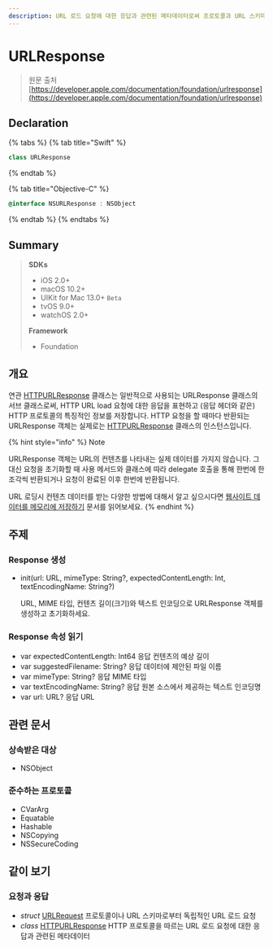 ```yaml
---
description: URL 로드 요청에 대한 응답과 관련된 메타데이터로써 프로토콜과 URL 스키마로부터 독립적입니다.
---
```


# URLResponse

> 원문 출처  
> [https://developer.apple.com/documentation/foundation/urlresponse](https://developer.apple.com/documentation/foundation/urlresponse)

## Declaration

{% tabs %}
{% tab title="Swift" %}
```swift
class URLResponse
```
{% endtab %}

{% tab title="Objective-C" %}
```objectivec
@interface NSURLResponse : NSObject
```
{% endtab %}
{% endtabs %}

## Summary

> **SDKs**
>
> * iOS 2.0+
> * macOS 10.2+
> * UIKit for Mac 13.0+ `Beta`
> * tvOS 9.0+
> * watchOS 2.0+
>
> **Framework**
>
> * Foundation

## 개요

연관 [HTTPURLResponse](httpurlresponse.md) 클래스는 일반적으로 사용되는 URLResponse 클래스의 서브 클래스로써, HTTP URL load 요청에 대한 응답을 표현하고 \(응답 헤더와 같은\) HTTP 프로토콜의 특징적인 정보를 저장합니다. HTTP 요청을 할 때마다 반환되는 URLResponse 객체는 실제로는 [HTTPURLResponse](httpurlresponse.md) 클래스의 인스턴스입니다.

{% hint style="info" %}
Note

URLResponse 객체는 URL의 컨텐츠를 나타내는 실제 데이터를 가지지 않습니다. 그 대신 요청을 초기화할 때 사용 메서드와 클래스에 따라 delegate 호출을 통해 한번에 한 조각씩 반환되거나 요청이 완료된 이후 한번에 반환됩니다.

URL 로딩시 컨텐츠 데이터를 받는 다양한 방법에 대해서 알고 싶으시다면 [웹사이트 데이터를 메모리에 저장하기](fetching-website-data-into-memory.md) 문서를 읽어보세요.
{% endhint %}

## 주제

### Response 생성

* init\(url: URL, mimeType: String?, expectedContentLength: Int, textEncodingName: String?\)

  URL, MIME 타입, 컨텐츠 길이\(크기\)와 텍스트 인코딩으로 URLResponse 객체를 생성하고 초기화하세요.

### Response 속성 읽기

* var expectedContentLength: Int64 응답 컨텐츠의 예상 길이
* var suggestedFilename: String? 응답 데이터에 제안된 파일 이름
* var mimeType: String? 응답 MIME 타입
* var textEncodingName: String? 응답 원본 소스에서 제공하는 텍스트 인코딩명
* var url: URL? 응답 URL

## 관련 문서

### 상속받은 대상

* NSObject

### 준수하는 프로토콜

* CVarArg
* Equatable
* Hashable
* NSCopying
* NSSecureCoding

## 같이 보기

### 요청과 응답

* _struct_ [URLRequest](urlrequest.md) 프로토콜이나 URL 스키마로부터 독립적인 URL 로드 요청
* _class_ [HTTPURLResponse](httpurlresponse.md) HTTP 프로토콜을 따르는 URL 로드 요청에 대한 응답과 관련된 메타데이터



